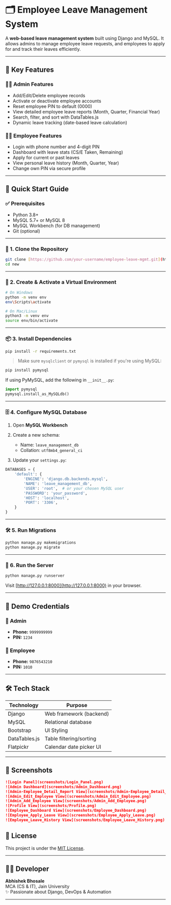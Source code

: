 # 🗂️ Employee Leave Management System

A **web-based leave management system** built using Django and MySQL. It allows admins to manage employee leave requests, and employees to apply for and track their leaves efficiently.

---

## 📌 Key Features

### 👩‍💼 Admin Features
- Add/Edit/Delete employee records
- Activate or deactivate employee accounts
- Reset employee PIN to default (0000)
- View detailed employee leave reports (Month, Quarter, Financial Year)
- Search, filter, and sort with DataTables.js
- Dynamic leave tracking (date-based leave calculation)

### 👨‍🔧 Employee Features
- Login with phone number and 4-digit PIN
- Dashboard with leave stats (CS/E Taken, Remaining)
- Apply for current or past leaves
- View personal leave history (Month, Quarter, Year)
- Change own PIN via secure profile

---

## 🚀 Quick Start Guide

### ✅ Prerequisites
- Python 3.8+
- MySQL 5.7+ or MySQL 8
- MySQL Workbench (for DB management)
- Git (optional)

---

### 🔧 1. Clone the Repository

```bash
git clone [https://github.com/your-username/employee-leave-mgmt.git](https://github.com/AB471/employee-leave-management-system)
cd new
```

---

### 🔧 2. Create & Activate a Virtual Environment

```bash
# On Windows
python -m venv env
env\Scripts\activate

# On Mac/Linux
python3 -m venv env
source env/bin/activate
```

---

### 📦 3. Install Dependencies

```bash
pip install -r requirements.txt
```

> Make sure `mysqlclient` or `pymysql` is installed if you're using MySQL:
```bash
pip install pymysql
```

If using PyMySQL, add the following in `__init__.py`:

```python
import pymysql
pymysql.install_as_MySQLdb()
```

---

### 🗄️ 4. Configure MySQL Database

1. Open **MySQL Workbench**
2. Create a new schema:
   - Name: `leave_management_db`
   - Collation: `utf8mb4_general_ci`

3. Update your `settings.py`:

```python
DATABASES = {
    'default': {
        'ENGINE': 'django.db.backends.mysql',
        'NAME': 'leave_management_db',
        'USER': 'root',  # or your chosen MySQL user
        'PASSWORD': 'your_password',
        'HOST': 'localhost',
        'PORT': '3306',
    }
}
```

---

### 🛠️ 5. Run Migrations

```bash
python manage.py makemigrations
python manage.py migrate
```

---

### 🧪 6. Run the Server

```bash
python manage.py runserver
```

Visit [http://127.0.0.1:8000](http://127.0.0.1:8000) in your browser.

---

## 🔐 Demo Credentials

### 👩 Admin
- **Phone:** `9999999999`
- **PIN:** `1234`

### 👨 Employee
- **Phone:** `9876543210`
- **PIN:** `1010`

---

## 🛠️ Tech Stack

| Technology | Purpose                        |
|------------|--------------------------------|
| Django     | Web framework (backend)        |
| MySQL      | Relational database            |
| Bootstrap  | UI Styling                     |
| DataTables.js | Table filtering/sorting     |
| Flatpickr  | Calendar date picker UI        |

---

## 📸 Screenshots

```markdown
![Login Panel](screenshots/Login_Panel.png)
![Admin Dashboard](screenshots/Admin_Dashboard.png)
![Admin-Employee_Detail_Report View](screenshots/Admin-Employee_Detail_Report.png)
![Admin_Edit_Employee View](screenshots/Admin_Edit_Employee.png)
![Admin_Add_Employee View](screenshots/Admin_Add_Employee.png)
![Profile View](screenshots/Profile.png)
![Employee_Dashboard View](screenshots/Employee_Dashboard.png)
![Employee_Apply_Leave View](screenshots/Employee_Apply_Leave.png)
![Employee_Leave_History View](screenshots/Employee_Leave_History.png)
```

## 📝 License

This project is under the [MIT License](LICENSE).

---

## 🙋‍♂️ Developer

**Abhishek Bhosale**  
MCA (CS & IT), Jain University  
✨ Passionate about Django, DevOps & Automation

---


